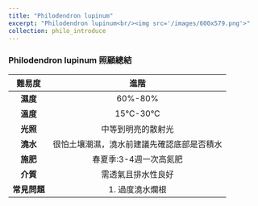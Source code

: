 ```yaml
---
title: "Philodendron lupinum"
excerpt: "Philodendron lupinum<br/><img src='/images/600x579.png'>"
collection: philo_introduce
---
```


### Philodendron lupinum	照顧總結

|**難易度**| 進階 |
|:-:|:-:|
|**濕度**|60%-80%|
|**溫度**|15°C-30°C|
|**光照**|中等到明亮的散射光|
|**澆水**|很怕土壤潮濕，澆水前建議先確認底部是否積水|
|**施肥**|春夏季:3-4週一次高氮肥|
|**介質**|需透氣且排水性良好|
|**常見問題**|1. 過度澆水爛根|

